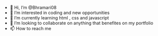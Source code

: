 - 👋 Hi, I’m @Bhramari08
- 👀 I’m interested in coding and new opportunities 
- 🌱 I’m currently learning html , css and javascript
- 💞️ I’m looking to collaborate on anything that benefites on my portfolio
- 📫 How to reach me 

<!---
Bhramari08/Bhramari08 is a ✨ special ✨ repository because its `README.md` (this file) appears on your GitHub profile.
You can click the Preview link to take a look at your changes.
--->
